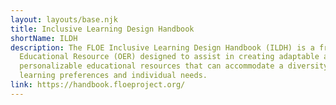 ```yaml
---
layout: layouts/base.njk
title: Inclusive Learning Design Handbook
shortName: ILDH
description: The FLOE Inclusive Learning Design Handbook (ILDH) is a free Open
  Educational Resource (OER) designed to assist in creating adaptable and
  personalizable educational resources that can accommodate a diversity of
  learning preferences and individual needs.
link: https://handbook.floeproject.org/
---
```

